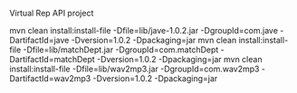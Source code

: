 Virtual Rep API project

mvn clean install:install-file -Dfile=lib/jave-1.0.2.jar -DgroupId=com.jave -DartifactId=jave -Dversion=1.0.2 -Dpackaging=jar
mvn clean install:install-file -Dfile=lib/matchDept.jar -DgroupId=com.matchDept -DartifactId=matchDept -Dversion=1.0.2 -Dpackaging=jar
mvn clean install:install-file -Dfile=lib/wav2mp3.jar -DgroupId=com.wav2mp3 -DartifactId=wav2mp3 -Dversion=1.0.2 -Dpackaging=jar